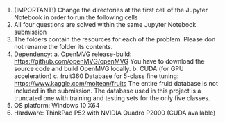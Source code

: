 1. (IMPORTANT!) Change the directories at the first cell of the Jupyter Notebook in order to run the following cells
2. All four questions are solved within the same Jupyter Notebook submission
3. The folders contain the resources for each of the problem. Please don not rename the folder its contents.
4. Dependency:
    a. OpenMVG release-build: https://github.com/openMVG/openMVG
        You have to download the source code and build OpenMVG locally.
    b. CUDA (for GPU acceleration)
    c. fruit360 Database for 5-class fine tuning: https://www.kaggle.com/moltean/fruits
        The entire fruid database is not included in the submission. The database used in this project is a truncated one with 
        training and testing sets for the only five classes.
5. OS platform: Windows 10 X64
6. Hardware: ThinkPad P52 with NVIDIA Quadro P2000 (CUDA available)